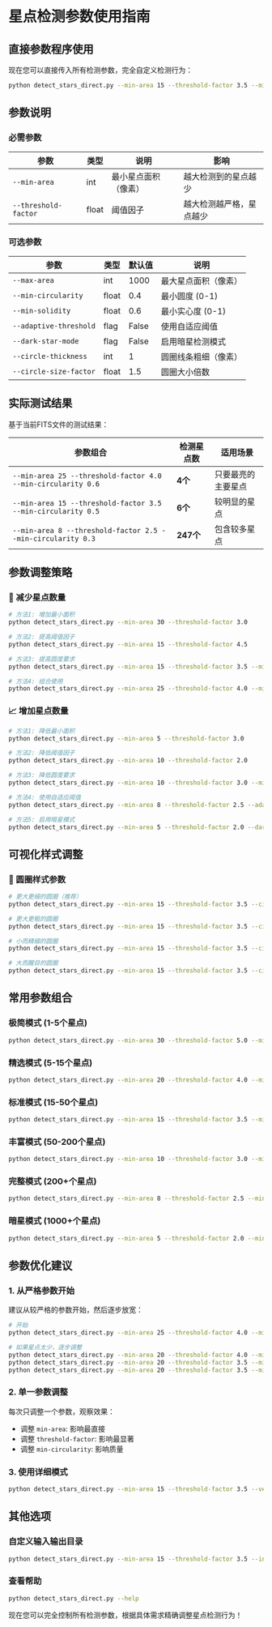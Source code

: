 # 星点检测参数使用指南

## 直接参数程序使用

现在您可以直接传入所有检测参数，完全自定义检测行为：

```bash
python detect_stars_direct.py --min-area 15 --threshold-factor 3.5 --min-circularity 0.5
```

## 参数说明

### 必需参数

| 参数 | 类型 | 说明 | 影响 |
|------|------|------|------|
| `--min-area` | int | 最小星点面积（像素） | 越大检测到的星点越少 |
| `--threshold-factor` | float | 阈值因子 | 越大检测越严格，星点越少 |

### 可选参数

| 参数 | 类型 | 默认值 | 说明 |
|------|------|--------|------|
| `--max-area` | int | 1000 | 最大星点面积（像素） |
| `--min-circularity` | float | 0.4 | 最小圆度 (0-1) |
| `--min-solidity` | float | 0.6 | 最小实心度 (0-1) |
| `--adaptive-threshold` | flag | False | 使用自适应阈值 |
| `--dark-star-mode` | flag | False | 启用暗星检测模式 |
| `--circle-thickness` | int | 1 | 圆圈线条粗细（像素） |
| `--circle-size-factor` | float | 1.5 | 圆圈大小倍数 |

## 实际测试结果

基于当前FITS文件的测试结果：

| 参数组合 | 检测星点数 | 适用场景 |
|----------|------------|----------|
| `--min-area 25 --threshold-factor 4.0 --min-circularity 0.6` | **4个** | 只要最亮的主要星点 |
| `--min-area 15 --threshold-factor 3.5 --min-circularity 0.5` | **6个** | 较明显的星点 |
| `--min-area 8 --threshold-factor 2.5 --min-circularity 0.3` | **247个** | 包含较多星点 |

## 参数调整策略

### 🎯 减少星点数量
```bash
# 方法1: 增加最小面积
python detect_stars_direct.py --min-area 30 --threshold-factor 3.0

# 方法2: 提高阈值因子
python detect_stars_direct.py --min-area 15 --threshold-factor 4.5

# 方法3: 提高圆度要求
python detect_stars_direct.py --min-area 15 --threshold-factor 3.5 --min-circularity 0.7

# 方法4: 组合使用
python detect_stars_direct.py --min-area 25 --threshold-factor 4.0 --min-circularity 0.6 --min-solidity 0.8
```

### 📈 增加星点数量
```bash
# 方法1: 降低最小面积
python detect_stars_direct.py --min-area 5 --threshold-factor 3.0

# 方法2: 降低阈值因子
python detect_stars_direct.py --min-area 10 --threshold-factor 2.0

# 方法3: 降低圆度要求
python detect_stars_direct.py --min-area 10 --threshold-factor 3.0 --min-circularity 0.2

# 方法4: 使用自适应阈值
python detect_stars_direct.py --min-area 8 --threshold-factor 2.5 --adaptive-threshold

# 方法5: 启用暗星模式
python detect_stars_direct.py --min-area 5 --threshold-factor 2.0 --dark-star-mode --adaptive-threshold
```

## 可视化样式调整

### 🎨 圆圈样式参数

```bash
# 更大更细的圆圈（推荐）
python detect_stars_direct.py --min-area 15 --threshold-factor 3.5 --circle-thickness 1 --circle-size-factor 2.0

# 更大更粗的圆圈
python detect_stars_direct.py --min-area 15 --threshold-factor 3.5 --circle-thickness 2 --circle-size-factor 2.5

# 小而精细的圆圈
python detect_stars_direct.py --min-area 15 --threshold-factor 3.5 --circle-thickness 1 --circle-size-factor 1.0

# 大而醒目的圆圈
python detect_stars_direct.py --min-area 15 --threshold-factor 3.5 --circle-thickness 3 --circle-size-factor 3.0
```

## 常用参数组合

### 极简模式 (1-5个星点)
```bash
python detect_stars_direct.py --min-area 30 --threshold-factor 5.0 --min-circularity 0.7 --min-solidity 0.8 --circle-thickness 1 --circle-size-factor 2.0
```

### 精选模式 (5-15个星点)
```bash
python detect_stars_direct.py --min-area 20 --threshold-factor 4.0 --min-circularity 0.6 --min-solidity 0.7 --circle-thickness 1 --circle-size-factor 2.0
```

### 标准模式 (15-50个星点)
```bash
python detect_stars_direct.py --min-area 15 --threshold-factor 3.5 --min-circularity 0.5 --min-solidity 0.6 --circle-thickness 1 --circle-size-factor 1.5
```

### 丰富模式 (50-200个星点)
```bash
python detect_stars_direct.py --min-area 10 --threshold-factor 3.0 --min-circularity 0.4 --min-solidity 0.6
```

### 完整模式 (200+个星点)
```bash
python detect_stars_direct.py --min-area 8 --threshold-factor 2.5 --min-circularity 0.3 --min-solidity 0.5
```

### 暗星模式 (1000+个星点)
```bash
python detect_stars_direct.py --min-area 5 --threshold-factor 2.0 --min-circularity 0.3 --min-solidity 0.5 --adaptive-threshold --dark-star-mode
```

## 参数优化建议

### 1. 从严格参数开始
建议从较严格的参数开始，然后逐步放宽：
```bash
# 开始
python detect_stars_direct.py --min-area 25 --threshold-factor 4.0 --min-circularity 0.6

# 如果星点太少，逐步调整
python detect_stars_direct.py --min-area 20 --threshold-factor 4.0 --min-circularity 0.6
python detect_stars_direct.py --min-area 20 --threshold-factor 3.5 --min-circularity 0.6
python detect_stars_direct.py --min-area 20 --threshold-factor 3.5 --min-circularity 0.5
```

### 2. 单一参数调整
每次只调整一个参数，观察效果：
- 调整 `min-area`: 影响最直接
- 调整 `threshold-factor`: 影响最显著
- 调整 `min-circularity`: 影响质量

### 3. 使用详细模式
```bash
python detect_stars_direct.py --min-area 15 --threshold-factor 3.5 --verbose
```

## 其他选项

### 自定义输入输出目录
```bash
python detect_stars_direct.py --min-area 15 --threshold-factor 3.5 --input-dir "D:\my_fits" --output-dir "D:\results"
```

### 查看帮助
```bash
python detect_stars_direct.py --help
```

现在您可以完全控制所有检测参数，根据具体需求精确调整星点检测行为！
